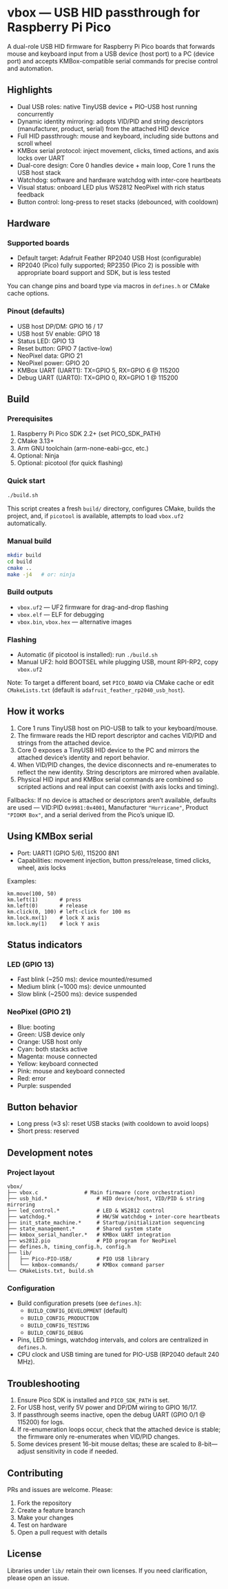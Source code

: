 # vbox — USB HID passthrough for Raspberry Pi Pico

A dual-role USB HID firmware for Raspberry Pi Pico boards that forwards mouse and keyboard input from a USB device (host port) to a PC (device port) and accepts KMBox-compatible serial commands for precise control and automation.

## Highlights

- Dual USB roles: native TinyUSB device + PIO-USB host running concurrently
- Dynamic identity mirroring: adopts VID/PID and string descriptors (manufacturer, product, serial) from the attached HID device
- Full HID passthrough: mouse and keyboard, including side buttons and scroll wheel
- KMBox serial protocol: inject movement, clicks, timed actions, and axis locks over UART
- Dual-core design: Core 0 handles device + main loop, Core 1 runs the USB host stack
- Watchdog: software and hardware watchdog with inter-core heartbeats
- Visual status: onboard LED plus WS2812 NeoPixel with rich status feedback
- Button control: long-press to reset stacks (debounced, with cooldown)

## Hardware

### Supported boards

- Default target: Adafruit Feather RP2040 USB Host (configurable)
- RP2040 (Pico) fully supported; RP2350 (Pico 2) is possible with appropriate board support and SDK, but is less tested

You can change pins and board type via macros in `defines.h` or CMake cache options.

### Pinout (defaults)

- USB host DP/DM: GPIO 16 / 17
- USB host 5V enable: GPIO 18
- Status LED: GPIO 13
- Reset button: GPIO 7 (active-low)
- NeoPixel data: GPIO 21
- NeoPixel power: GPIO 20
- KMBox UART (UART1): TX=GPIO 5, RX=GPIO 6 @ 115200
- Debug UART (UART0): TX=GPIO 0, RX=GPIO 1 @ 115200

## Build

### Prerequisites

1. Raspberry Pi Pico SDK 2.2+ (set PICO_SDK_PATH)
2. CMake 3.13+
3. Arm GNU toolchain (arm-none-eabi-gcc, etc.)
4. Optional: Ninja
5. Optional: picotool (for quick flashing)

### Quick start

```bash
./build.sh
```

This script creates a fresh `build/` directory, configures CMake, builds the project, and, if `picotool` is available, attempts to load `vbox.uf2` automatically.

### Manual build

```bash
mkdir build
cd build
cmake ..
make -j4   # or: ninja
```

### Build outputs

- `vbox.uf2` — UF2 firmware for drag-and-drop flashing
- `vbox.elf` — ELF for debugging
- `vbox.bin`, `vbox.hex` — alternative images

### Flashing

- Automatic (if picotool is installed): run `./build.sh`
- Manual UF2: hold BOOTSEL while plugging USB, mount RPI-RP2, copy `vbox.uf2`

Note: To target a different board, set `PICO_BOARD` via CMake cache or edit `CMakeLists.txt` (default is `adafruit_feather_rp2040_usb_host`).

## How it works

1. Core 1 runs TinyUSB host on PIO-USB to talk to your keyboard/mouse.
2. The firmware reads the HID report descriptor and caches VID/PID and strings from the attached device.
3. Core 0 exposes a TinyUSB HID device to the PC and mirrors the attached device’s identity and report behavior.
4. When VID/PID changes, the device disconnects and re-enumerates to reflect the new identity. String descriptors are mirrored when available.
5. Physical HID input and KMBox serial commands are combined so scripted actions and real input can coexist (with axis locks and timing).

Fallbacks: If no device is attached or descriptors aren’t available, defaults are used — VID:PID `0x9981:0x4001`, Manufacturer `"Hurricane"`, Product `"PIOKM Box"`, and a serial derived from the Pico’s unique ID.

## Using KMBox serial

- Port: UART1 (GPIO 5/6), 115200 8N1
- Capabilities: movement injection, button press/release, timed clicks, wheel, axis locks

Examples:

```text
km.move(100, 50)
km.left(1)       # press
km.left(0)       # release
km.click(0, 100) # left-click for 100 ms
km.lock.mx(1)    # lock X axis
km.lock.my(1)    # lock Y axis
```

## Status indicators

### LED (GPIO 13)

- Fast blink (~250 ms): device mounted/resumed
- Medium blink (~1000 ms): device unmounted
- Slow blink (~2500 ms): device suspended

### NeoPixel (GPIO 21)

- Blue: booting
- Green: USB device only
- Orange: USB host only
- Cyan: both stacks active
- Magenta: mouse connected
- Yellow: keyboard connected
- Pink: mouse and keyboard connected
- Red: error
- Purple: suspended

## Button behavior

- Long press (≈3 s): reset USB stacks (with cooldown to avoid loops)
- Short press: reserved

## Development notes

### Project layout

```text
vbox/
├── vbox.c               # Main firmware (core orchestration)
├── usb_hid.*                # HID device/host, VID/PID & string mirroring
├── led_control.*            # LED & WS2812 control
├── watchdog.*               # HW/SW watchdog + inter-core heartbeats
├── init_state_machine.*     # Startup/initialization sequencing
├── state_management.*       # Shared system state
├── kmbox_serial_handler.*   # KMBox UART integration
├── ws2812.pio               # PIO program for NeoPixel
├── defines.h, timing_config.h, config.h
├── lib/
│   ├── Pico-PIO-USB/        # PIO USB library
│   └── kmbox-commands/      # KMBox command parser
└── CMakeLists.txt, build.sh
```

### Configuration

- Build configuration presets (see `defines.h`):
    - `BUILD_CONFIG_DEVELOPMENT` (default)
    - `BUILD_CONFIG_PRODUCTION`
    - `BUILD_CONFIG_TESTING`
    - `BUILD_CONFIG_DEBUG`
- Pins, LED timings, watchdog intervals, and colors are centralized in `defines.h`.
- CPU clock and USB timing are tuned for PIO-USB (RP2040 default 240 MHz).

## Troubleshooting

1. Ensure Pico SDK is installed and `PICO_SDK_PATH` is set.
2. For USB host, verify 5V power and DP/DM wiring to GPIO 16/17.
3. If passthrough seems inactive, open the debug UART (GPIO 0/1 @ 115200) for logs.
4. If re-enumeration loops occur, check that the attached device is stable; the firmware only re-enumerates when VID/PID changes.
5. Some devices present 16-bit mouse deltas; these are scaled to 8-bit—adjust sensitivity in code if needed.

## Contributing

PRs and issues are welcome. Please:

1. Fork the repository
2. Create a feature branch
3. Make your changes
4. Test on hardware
5. Open a pull request with details

## License

Libraries under `lib/` retain their own licenses. If you need clarification, please open an issue.
